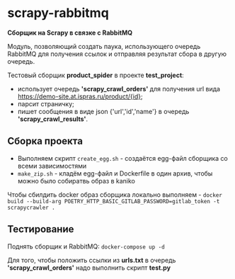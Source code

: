 # scrapy-rabbitmq
**Сборщик на Scrapy в связке с RabbitMQ**

Модуль, позволяющий создать паука, использующего очередь RabbitMQ для получения ссылок
и отправляя результат сбора в другую очередь.

Тестовый сборщик **product_spider** в проекте **test_project**:
* использует очередь **'scrapy_crawl_orders'** для получения url вида https://demo-site.at.ispras.ru/product/{id}; 
* парсит страничку;
* пишет сообщения в виде json {'url','id','name'} в очередь **'scrapy_crawl_results'**.

## Сборка проекта
- Выполняем скрипт `create_egg.sh` - создаётся egg-файл сборщика со всеми зависимостями
- `make_zip.sh` - кладём egg-файл и Dockerfile в один архив, чтобы можно было собиратвь образ в kaniko

Чтобы сбилдить docker образ сборщика локально выполняем -  ```docker build --build-arg POETRY_HTTP_BASIC_GITLAB_PASSWORD=gitlab_token -t scrapycrawler .```

## Тестирование
Поднять сборщик и RabbitMQ: ```docker-compose up -d```

Для того, чтобы положить ссылки из **urls.txt** в очередь **'scrapy_crawl_orders'** надо выполнить скрипт **test.py**
